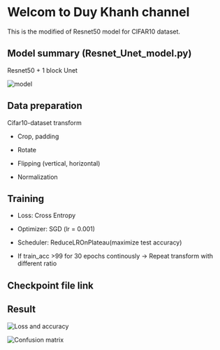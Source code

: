 # Welcom to Duy Khanh channel
This is the modified of Resnet50 model for CIFAR10 dataset.
## Model summary (Resnet_Unet_model.py)
Resnet50 + 1 block Unet 

![model]()

## Data preparation

Cifar10-dataset transform 

* Crop, padding

* Rotate

* Flipping (vertical, horizontal)

* Normalization

## Training

* Loss: Cross Entropy

* Optimizer: SGD (lr = 0.001)

* Scheduler: ReduceLROnPlateau(maximize test accuracy)

* If train_acc >99 for 30 epochs continously -> Repeat transform with different ratio

## Checkpoint file link

## Result
![Loss and accuracy]()

![Confusion matrix]()
